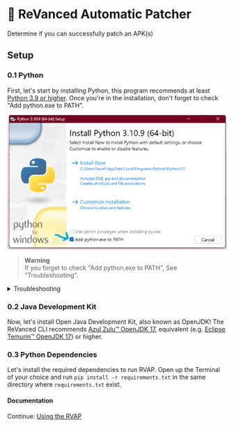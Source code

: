 # 🤖 ReVanced Automatic Patcher
Determine if you can successfully patch an APK(s)

## Setup


### 0.1 Python
First, let's start by installing Python, this program recommends at least [Python 3.9 or higher](https://www.python.org/downloads/). Once you're in the installation, don't forget to check "Add python.exe to PATH".

[![Add Python to Path](assets/addToPath.png "Add Python to Path")](#01-Python)

> **Warning** <br>
> If you forget to check "Add python.exe to PATH", See "Troubleshooting".

<details>
<summary>Troubleshooting</summary>
If you've forgotten to check "Add python.exe to PATH", open the installation that you used to install Python and click on "Customise Installation" then check "Add Python to environment variables".

[![1. Customise Installation](assets/customisedInstallation.png "1. Customise Installation")](#01-Python)
[![2. Add Python to environment variables](assets/addToEnviroment.png "2. Add Python to environment variables")](#01-Python)

You're good to go!
</details>

### 0.2 Java Development Kit 
Now, let's install Open Java Development Kit, also known as OpenJDK! The ReVanced CLI recommends [Azul Zulu™ OpenJDK 17](https://www.azul.com/downloads/?package=jdk#download-openjdk), equivalent (e.g. [Eclipse Temurin™ OpenJDK 17](https://adoptium.net/temurin/releases/)) or higher.

### 0.3 Python Dependencies
Let's install the required dependencies to run RVAP. Open up the Terminal of your choice and run `pip install -r requirements.txt` in the same directory where `requirements.txt` exist.

#### Documentation
Continue: [Using the RVAP](1-using_RVAP.md)
